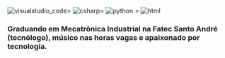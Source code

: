 ![visualstudio_code](https://user-images.githubusercontent.com/62109597/134577272-f3aefaa1-0624-4d73-98b0-1c8cb2a037c0.png)> ![csharp](https://user-images.githubusercontent.com/62109597/134576779-5d785825-3714-42a3-982b-b8147e70f3f3.png)> ![python](https://user-images.githubusercontent.com/62109597/134577414-86a2c446-5730-4fed-8df6-9268d7f4ceda.png) >    ![html](https://user-images.githubusercontent.com/62109597/134577440-750fb80a-1f9d-4d66-96f5-a1840abe0f88.png)


### Graduando em Mecatrônica Industrial na Fatec Santo André (tecnólogo), músico nas horas vagas e apaixonado por tecnologia. 





<!--
**biellvieira/biellvieira** is a ✨ _special_ ✨ repository because its `README.md` (this file) appears on your GitHub profile.

Here are some ideas to get you started:

- 🔭 I’m currently working on ...
- 🌱 I’m currently learning ...
- 👯 I’m looking to collaborate on ...
- 🤔 I’m looking for help with ...
- 💬 Ask me about ...
- 📫 How to reach me: ...
- 😄 Pronouns: ...
- ⚡ Fun fact: ...
-->
